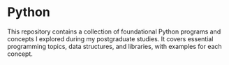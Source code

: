 # Python
This repository contains a collection of foundational Python programs and concepts I explored during my postgraduate studies. It covers essential programming topics, data structures, and libraries, with examples for each concept.

